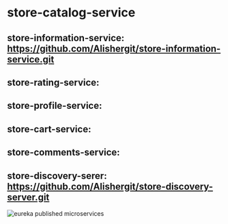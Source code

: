 # store-catalog-service


## store-information-service: https://github.com/Alishergit/store-information-service.git
## store-rating-service:
## store-profile-service:
## store-cart-service:
## store-comments-service: 



## store-discovery-serer: https://github.com/Alishergit/store-discovery-server.git




![eureka published microservices](https://user-images.githubusercontent.com/63951641/135662067-29fb0e91-f335-48da-aac7-5c9d89d798c2.PNG)

